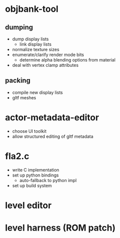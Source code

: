 
# objbank-tool

## dumping
- dump display lists
    - link display lists
- normalize texture sizes
- enumerate/clarify render mode bits
    - determine alpha blending options from material
- deal with vertex clamp attributes

## packing
- compile new display lists
- gltf meshes

# actor-metadata-editor
- choose UI toolkit
- allow structured editing of gltf metadata

# fla2.c
- write C implementation
- set up python bindings
    - auto-fallback to python impl
- set up build system

# level editor

# level harness (ROM patch)